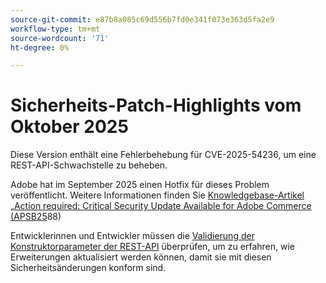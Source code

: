 ```yaml
---
source-git-commit: e87b8a085c69d556b7fd0e341f073e363d5fa2e9
workflow-type: tm+mt
source-wordcount: '71'
ht-degree: 0%

---
```

# Sicherheits-Patch-Highlights vom Oktober 2025

Diese Version enthält eine Fehlerbehebung für CVE-2025-54236, um eine REST-API-Schwachstelle zu beheben.

Adobe hat im September 2025 einen Hotfix für dieses Problem veröffentlicht. Weitere Informationen finden Sie [&#x200B; Knowledgebase-Artikel „Action required: Critical Security Update Available for Adobe Commerce (APSB25](https://experienceleague.adobe.com/en/docs/experience-cloud-kcs/kbarticles/ka-27397)88)<!-- AC-15379 -->

Entwicklerinnen und Entwickler müssen die [Validierung der Konstruktorparameter der REST-API](https://developer.adobe.com/commerce/php/development/components/web-api/services/#rest-api-constructor-parameter-validation) überprüfen, um zu erfahren, wie Erweiterungen aktualisiert werden können, damit sie mit diesen Sicherheitsänderungen konform sind.
